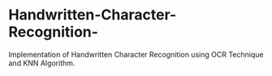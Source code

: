 # Handwritten-Character-Recognition-
Implementation of Handwritten Character Recognition using OCR Technique and KNN  Algorithm.
